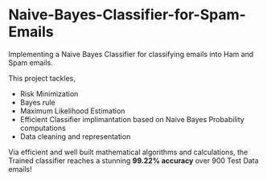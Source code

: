 # Naive-Bayes-Classifier-for-Spam-Emails

Implementing a Naive Bayes Classifier for classifying emails into Ham and Spam emails.

This project tackles,

* Risk Minimization
* Bayes rule
* Maximum Likelihood Estimation
* Efficient Classifier implimantation based on Naive Bayes Probability computations
* Data cleaning and representation

Via efficient and well built mathematical algorithms and calculations, the Trained classifier reaches a stunning **99.22% accuracy** over 900 Test Data emails!
